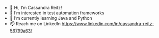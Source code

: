 - 👋 Hi, I’m Cassandra Reitz!
- 👀 I’m interested in test automation frameworks
- 🌱 I’m currently learning Java and Python
- 📫 Reach me on LinkedIn https://www.linkedin.com/in/cassandra-reitz-56799a63/

